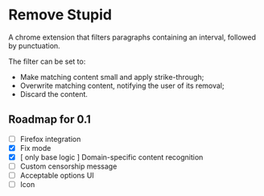 # Remove Stupid

A chrome extension that filters paragraphs containing an interval, followed by punctuation.

The filter can be set to:
* Make matching content small and apply strike-through;
* Overwrite matching content, notifying the user of its removal;
* Discard the content.

## Roadmap for 0.1

- [ ] Firefox integration
- [x] Fix mode
- [x] [ only base logic ] Domain-specific content recognition
- [ ] Custom censorship message
- [ ] Acceptable options UI
- [ ] Icon